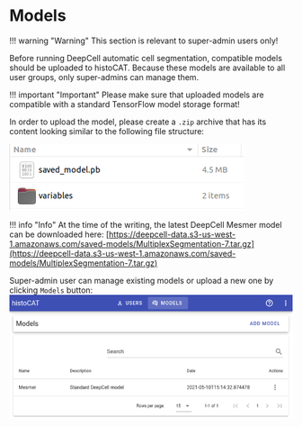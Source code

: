 # Models

!!! warning "Warning"
    This section is relevant to super-admin users only!

Before running DeepCell automatic cell segmentation, compatible models should be uploaded to histoCAT.
Because these models are available to all user groups, only super-admins can manage them.

!!! important "Important"
    Please make sure that uploaded models are compatible with a standard TensorFlow model storage format!

In order to upload the model, please create a `.zip` archive that has its content looking similar to the following file structure:

![Model zip content](../assets/model-folder.png)

!!! info "Info"
    At the time of the writing, the latest DeepCell Mesmer model can be downloaded here: [https://deepcell-data.s3-us-west-1.amazonaws.com/saved-models/MultiplexSegmentation-7.tar.gz](https://deepcell-data.s3-us-west-1.amazonaws.com/saved-models/MultiplexSegmentation-7.tar.gz)

Super-admin user can manage existing models or upload a new one by clicking `Models` button:
![Models view](../assets/models-view.png)
